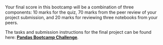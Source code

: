 Your final score in this bootcamp will be a combination of three components: 10 marks for the quiz, 70 marks from the peer review of your project submission, and 20 marks for reviewing three notebooks from your peers.

The tasks and submission instructions for the final project can be found here: **[Pandas Bootcamp Challenge](https://dphi.tech/challenges/290)**.